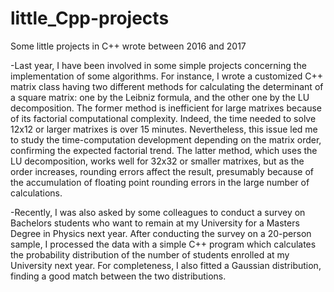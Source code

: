 # little_Cpp-projects
Some little projects in C++ wrote between 2016 and 2017

-Last year, I have been involved in some simple projects concerning the
implementation of some algorithms. For instance, I wrote a customized C++ matrix
class having two different methods for calculating the determinant of a square
matrix: one by the Leibniz formula, and the other one by the LU decomposition.
The former method is inefficient for large matrixes because of its factorial
computational complexity. Indeed, the time needed to solve 12x12 or larger
matrixes is over 15 minutes. Nevertheless, this issue led me to study the
time-computation development depending on the matrix order, confirming the
expected factorial trend.
The latter method, which uses the LU decomposition, works well for 32x32 or
smaller matrixes, but as the order increases, rounding errors affect the result,
presumably because of the accumulation of floating point rounding errors in the
large number of calculations.

-Recently, I was also asked by some colleagues to conduct a survey on Bachelors
students who want to remain at my University for a Masters Degree in Physics next
year. After conducting the survey on a 20-person sample, I processed the data with
a simple C++ program which calculates the probability distribution of the number of
students enrolled at my University next year. For completeness, I also fitted a
Gaussian distribution, finding a good match between the two distributions.

